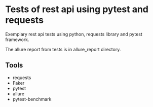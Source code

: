 # Tests of rest api using pytest and requests

Exemplary rest api tests using python, requests library and pytest framework.

The allure report from tests is in allure_report directory.

## Tools

- requests
- Faker
- pytest
- allure
- pytest-benchmark
